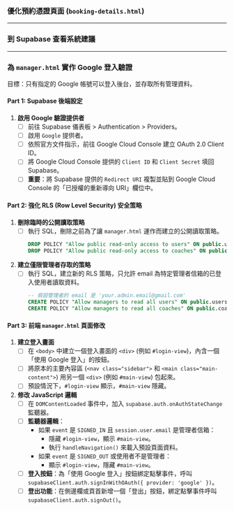 ### 優化預約憑證頁面 (`booking-details.html`)







---

### 到 Supabase 查看系統建議

---

### 為 `manager.html` 實作 Google 登入驗證

目標：只有指定的 Google 帳號可以登入後台，並存取所有管理資料。

#### Part 1: Supabase 後端設定

1.  **啟用 Google 驗證提供者**
    *   [ ] 前往 Supabase 儀表板 > Authentication > Providers。
    *   [ ] 啟用 `Google` 提供者。
    *   [ ] 依照官方文件指示，前往 Google Cloud Console 建立 OAuth 2.0 Client ID。
    *   [ ] 將 Google Cloud Console 提供的 `Client ID` 和 `Client Secret` 填回 Supabase。
    *   [ ] **重要**：將 Supabase 提供的 `Redirect URI` 複製並貼到 Google Cloud Console 的「已授權的重新導向 URI」欄位中。

#### Part 2: 強化 RLS (Row Level Security) 安全策略

1.  **刪除臨時的公開讀取策略**
    *   [ ] 執行 SQL，刪除之前為了讓 `manager.html` 運作而建立的公開讀取策略。
        ```sql
        DROP POLICY "Allow public read-only access to users" ON public.users;
        DROP POLICY "Allow public read-only access to coaches" ON public.coaches;
        ```
2.  **建立僅限管理者存取的策略**
    *   [ ] 執行 SQL，建立新的 RLS 策略，只允許 email 為特定管理者信箱的已登入使用者讀取資料。
        ```sql
        -- 假設管理者的 email 是 'your.admin.email@gmail.com'
        CREATE POLICY "Allow managers to read all users" ON public.users FOR SELECT USING (auth.email() = 'your.admin.email@gmail.com');
        CREATE POLICY "Allow managers to read all coaches" ON public.coaches FOR SELECT USING (auth.email() = 'your.admin.email@gmail.com');
        ```

#### Part 3: 前端 `manager.html` 頁面修改

1.  **建立登入畫面**
    *   [ ] 在 `<body>` 中建立一個登入畫面的 `<div>` (例如 `#login-view`)，內含一個「使用 Google 登入」的按鈕。
    *   [ ] 將原本的主要內容區 (`<nav class="sidebar">` 和 `<main class="main-content">`) 用另一個 `<div>` (例如 `#main-view`) 包起來。
    *   [ ] 預設情況下，`#login-view` 顯示，`#main-view` 隱藏。

2.  **修改 JavaScript 邏輯**
    *   [ ] 在 `DOMContentLoaded` 事件中，加入 `supabase.auth.onAuthStateChange` 監聽器。
    *   [ ] **監聽器邏輯**：
        *   如果 `event` 是 `SIGNED_IN` 且 `session.user.email` 是管理者信箱：
            *   隱藏 `#login-view`，顯示 `#main-view`。
            *   執行 `handleNavigation()` 來載入預設頁面資料。
        *   如果 `event` 是 `SIGNED_OUT` 或使用者不是管理者：
            *   顯示 `#login-view`，隱藏 `#main-view`。
    *   [ ] **登入按鈕**：為「使用 Google 登入」按鈕綁定點擊事件，呼叫 `supabaseClient.auth.signInWithOAuth({ provider: 'google' })`。
    *   [ ] **登出功能**：在側邊欄或頁首新增一個「登出」按鈕，綁定點擊事件呼叫 `supabaseClient.auth.signOut()`。
